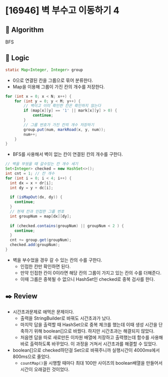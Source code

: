 # [16946] 벽 부수고 이동하기 4

## :pushpin: **Algorithm**

BFS

## :round_pushpin: **Logic**

```java
static Map<Integer, Integer> group
```
- 0으로 연결된 칸을 그룹으로 묶어 분류한다.
- Map을 이용해 그룹이 가진 칸의 개수를 저장한다.

```java
for (int x = 0; x < N; x++) {
    for (int y = 0; y < M; y++) {
        // 벽이고 이미 확인한 칸은 확인하지 않는다
        if (map[x][y] == '1' || mark[x][y] > 0) {
            continue;
        }
        // 그룹 번호가 가진 칸의 개수 저장하기
        group.put(num, markRoad(x, y, num));
        num++;
    }
}
```
- BFS를 사용해서 벽이 없는 칸이 연결된 칸의 개수를 구한다.

```java
// 벽을 부쉈을 때 갈수있는 칸 개수 세기
Set<Integer> checked = new HashSet<>();
int cnt = 1; // 칸 개수
for (int i = 0; i < 4; i++) {
  int dx = x + dr[i];
  int dy = y + dc[i];
  
  if (isMapOut(dx, dy)) {
    continue;
  }
  // 현재 칸과 인접한 그룹 번호
  int groupNum = map[dx][dy];
  
  if (checked.contains(groupNum) || groupNum < 2 ) {
    continue;
  }
  cnt += group.get(groupNum);
  checked.add(groupNum);
}
```
- 벽을 부수었을 경우 갈 수 있는 칸의 수를 구한다.
  - 인접한 칸만 확인하면 된다.
  - 만약 인접한 칸이 0이라면 해당 칸의 그룹이 가지고 있는 칸의 수를 더해준다.
  - 이때 그룹은 중복될 수 없으니 HashSet인 checked로 중복 검사를 한다.

## :black_nib: **Review**

- 시간초과문제로 애먹은 문제이다.
  - 출력을 StringBuilder로 바꿔도 시간초과가 났다.
  - 마지막 답을 출력할 때 HashSet으로 중복 체크를 했는데 이때 생성 시간을 단축하기 위해 boolean[]으로 바꿨다. 하지만 시간초과는 해결되지 않았다.
  - 처음엔 답을 따로 새로만든 이차원 배열에 저장하고 출력했는데 함수를 사용해 바로 출력하도록 바꾸었다. 이 과정을 거쳐서 시간초과를 해결할 수 있었다.
- boolean[]으로 checked하던걸 Set으로 바꿔주니까 실행시간이 4000ms에서 800ms으로 줄었다.
   -  `countMap()`을 시행할 때마다 최대 100만 사이즈의 boolean배열을 만들어서 시간이 오래걸린 것이었다.
